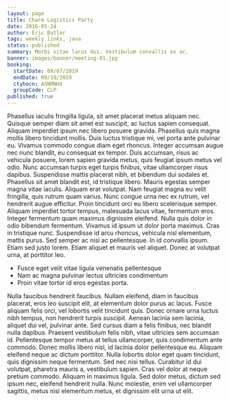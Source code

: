 ```yaml
---
layout: page
title: Charm Logistics Party
date: 2016-05-24
author: Eric Butler
tags: weekly links, java
status: published
summary: Morbi vitae lacus dui. Vestibulum convallis ex ac.
banner: images/banner/meeting-01.jpg
booking:
  startDate: 09/07/2019
  endDate: 09/10/2019
  ctyhocn: AXNMNHX
  groupCode: CLP
published: true
---
```

Phasellus iaculis fringilla ligula, sit amet placerat metus aliquam nec. Quisque semper diam sit amet est suscipit, ac luctus sapien consequat. Aliquam imperdiet ipsum nec libero posuere gravida. Phasellus quis magna mollis libero tincidunt mollis. Duis luctus tristique mi, vel porta ante pulvinar eu. Vivamus commodo congue diam eget rhoncus. Integer accumsan augue nec nunc blandit, eu consequat ex tempor. Duis accumsan, risus ac vehicula posuere, lorem sapien gravida metus, quis feugiat ipsum metus vel odio. Nunc accumsan turpis eget turpis finibus, vitae ullamcorper risus dapibus. Suspendisse mattis placerat nibh, et bibendum dui sodales et. Phasellus sit amet blandit est, id tristique libero. Mauris egestas semper magna vitae iaculis. Aliquam erat volutpat. Nam feugiat magna eu velit fringilla, quis rutrum quam varius. Nunc congue urna nec ex rutrum, vel hendrerit augue efficitur. Proin tincidunt orci eu libero scelerisque semper.
Aliquam imperdiet tortor tempus, malesuada lacus vitae, fermentum eros. Integer fermentum quam maximus dignissim eleifend. Nulla quis dolor in odio bibendum fermentum. Vivamus id ipsum ut dolor porta maximus. Cras in tristique nunc. Suspendisse id arcu rhoncus, vehicula nisl elementum, mattis purus. Sed semper ac nisi ac pellentesque. In id convallis ipsum. Etiam sed justo lorem. Etiam aliquet et mauris vel aliquet. Donec at volutpat urna, at porttitor leo.

* Fusce eget velit vitae ligula venenatis pellentesque
* Nam ac magna pulvinar lectus ultricies condimentum
* Proin vitae tortor id eros egestas porta.

Nulla faucibus hendrerit faucibus. Nullam eleifend, diam in faucibus placerat, eros leo suscipit elit, at elementum dolor purus ac lacus. Fusce aliquam felis orci, vel lobortis velit tincidunt quis. Donec ornare urna luctus nibh tempus, non hendrerit turpis suscipit. Aenean lacinia sem lacinia, aliquet dui vel, pulvinar ante. Sed cursus diam a felis finibus, nec blandit nulla dapibus. Praesent vestibulum felis nibh, vitae ultricies sem accumsan id. Pellentesque tempor metus at tellus ullamcorper, quis condimentum ante commodo.
Donec mollis libero nisl, id lacinia dolor pellentesque eu. Aliquam eleifend neque ac dictum porttitor. Nulla lobortis dolor eget quam tincidunt, quis dignissim neque fermentum. Sed nec nisi tellus. Curabitur id dui volutpat, pharetra mauris a, vestibulum sapien. Cras vel dolor at neque pretium commodo. Aliquam in maximus ligula. Sed dolor metus, dictum sed ipsum nec, eleifend hendrerit nulla. Nunc molestie, enim vel ullamcorper sagittis, metus nisi elementum metus, et dignissim elit urna ut elit.
